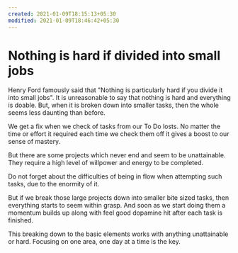 ```yaml
---
created: 2021-01-09T18:15:13+05:30
modified: 2021-01-09T18:46:42+05:30
---
```


# Nothing is hard if divided into small jobs

Henry Ford famously said that "Nothing is particularly hard if you divide it into small jobs".
It is unreasonable to say that nothing is hard and everything is doable.
But, when it is broken down into smaller tasks, then the whole seems less daunting than before.

We get a fix when we check of tasks from our To Do losts. No matter the time or effort it required each time we check them off it gives a boost to our sense of mastery.

But there are some projects which never end and seem to be unattainable. They require a high level of willpower and energy to be completed.

Do not forget about the difficulties of being in flow when attempting such tasks, due to the enormity of it.

But if we break those large projects down into smaller bite sized tasks, then everything starts to seem within grasp. And soon as we start doing them a momentum builds up along with feel good dopamine hit after each task is finished.

This breaking down to the basic elements works with anything unattainable or hard. Focusing on one area, one day at a time is the key.